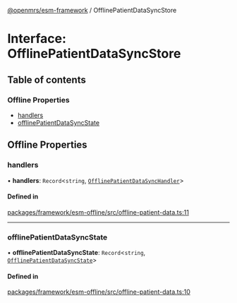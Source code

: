 [@openmrs/esm-framework](../API.md) / OfflinePatientDataSyncStore

# Interface: OfflinePatientDataSyncStore

## Table of contents

### Offline Properties

- [handlers](OfflinePatientDataSyncStore.md#handlers)
- [offlinePatientDataSyncState](OfflinePatientDataSyncStore.md#offlinepatientdatasyncstate)

## Offline Properties

### handlers

• **handlers**: `Record`<`string`, [`OfflinePatientDataSyncHandler`](OfflinePatientDataSyncHandler.md)\>

#### Defined in

[packages/framework/esm-offline/src/offline-patient-data.ts:11](https://github.com/openmrs/openmrs-esm-core/blob/main/packages/framework/esm-offline/src/offline-patient-data.ts#L11)

___

### offlinePatientDataSyncState

• **offlinePatientDataSyncState**: `Record`<`string`, [`OfflinePatientDataSyncState`](OfflinePatientDataSyncState.md)\>

#### Defined in

[packages/framework/esm-offline/src/offline-patient-data.ts:10](https://github.com/openmrs/openmrs-esm-core/blob/main/packages/framework/esm-offline/src/offline-patient-data.ts#L10)
